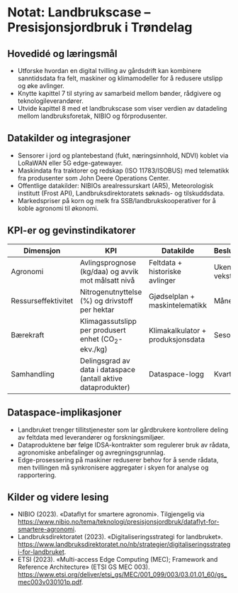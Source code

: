 # Notat: Landbrukscase – Presisjonsjordbruk i Trøndelag

## Hovedidé og læringsmål
- Utforske hvordan en digital tvilling av gårdsdrift kan kombinere sanntidsdata fra felt, maskiner og klimamodeller for å redusere utslipp og øke avlinger.
- Knytte kapittel 7 til styring av samarbeid mellom bønder, rådgivere og teknologileverandører.
- Utvide kapittel 8 med et landbrukscase som viser verdien av datadeling mellom landbruksforetak, NIBIO og fôrprodusenter.

## Datakilder og integrasjoner
- Sensorer i jord og plantebestand (fukt, næringsinnhold, NDVI) koblet via LoRaWAN eller 5G edge-gatewayer.
- Maskindata fra traktorer og redskap (ISO 11783/ISOBUS) med telematikk fra produsenter som John Deere Operations Center.
- Offentlige datakilder: NIBIOs arealressurskart (AR5), Meteorologisk institutt (Frost API), Landbruksdirektoratets søknads- og tilskuddsdata.
- Markedspriser på korn og melk fra SSB/landbrukskooperativer for å koble agronomi til økonomi.

## KPI-er og gevinstindikatorer
| Dimensjon | KPI | Datakilde | Beslutningsfrekvens |
| --- | --- | --- | --- |
| Agronomi | Avlingsprognose (kg/daa) og avvik mot målsatt nivå | Feltdata + historiske avlinger | Ukentlig i vekstsesong |
| Ressurseffektivitet | Nitrogenutnyttelse (%) og drivstoff per hektar | Gjødselplan + maskintelematikk | Månedlig |
| Bærekraft | Klimagassutslipp per produsert enhet (CO$_2$-ekv./kg) | Klimakalkulator + produksjonsdata | Sesongvis |
| Samhandling | Delingsgrad av data i dataspace (antall aktive dataprodukter) | Dataspace-logg | Kvartalsvis |

## Dataspace-implikasjoner
- Landbruket trenger tillitstjenester som lar gårdbrukere kontrollere deling av feltdata med leverandører og forskningsmiljøer.
- Dataproduktene bør følge IDSA-kontrakter som regulerer bruk av rådata, agronomiske anbefalinger og avregningsgrunnlag.
- Edge-prosessering på maskiner reduserer behov for å sende rådata, men tvillingen må synkronisere aggregater i skyen for analyse og rapportering.

## Kilder og videre lesing
- NIBIO (2023). «Dataflyt for smartere agronomi». Tilgjengelig via https://www.nibio.no/tema/teknologi/presisjonsjordbruk/dataflyt-for-smartere-agronomi.
- Landbruksdirektoratet (2023). «Digitaliseringsstrategi for landbruket». https://www.landbruksdirektoratet.no/nb/strategier/digitaliseringsstrategi-for-landbruket.
- ETSI (2023). «Multi-access Edge Computing (MEC); Framework and Reference Architecture» (ETSI GS MEC 003). https://www.etsi.org/deliver/etsi_gs/MEC/001_099/003/03.01.01_60/gs_mec003v030101p.pdf.
